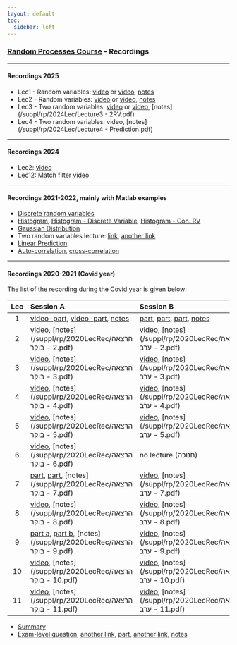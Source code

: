 ```yaml
---
layout: default
toc:
  sidebar: left
---
```


### [Random Processes Course](/teaching/rp/) - Recordings

---

#### Recordings 2025
- Lec1 - Random variables: [video](https://sce-ac-il.zoom.us/rec/share/CqUdiTs37wuaxF9AHVAIfEidsmOUiblbxN-PU62EWTQeOtB_LSurpDG6s-ZDDVwE.Q_6Fkq3TdIVPXegQ) or [video](https://objectstorage.il-jerusalem-1.oraclecloud.com/n/frrgqfrxhcca/b/scevideo/o/cc/cc1c1ab0c6de391b540b581a27376f827c5f47fd.mp4), [notes](/suppl/rp/2024Lec/Lecture1%20-%20RV.pdf)
- Lec2 - Random variables: [video](https://sce-ac-il.zoom.us/rec/share/2T97276gKZbcQxOYX5AhvUT2ucLoQeCrxKl80k_JWHpLP8j9zay7hW58pzRCSszr.f5ceO9zITjF1Idms?startTime=1731593634000) or [video](https://objectstorage.il-jerusalem-1.oraclecloud.com/n/frrgqfrxhcca/b/scevideo/o/90/90cfc06c1aceb852904d4bb1195558dca91cd9de.mp4), [notes](/suppl/rp/2024Lec/Lecture2%20-%20RV.pdf)
- Lec3 - Two random variables: [video](https://sce-ac-il.zoom.us/rec/share/pSeFPMOwvlclEFoxmEStzjH-7aNNI2rrOBYnPfKyYaC-4BttEJCwToyN1dMi6p7u.1jqEm2O6x2QIc1ej?startTime=1732198421000) or [video](https://objectstorage.il-jerusalem-1.oraclecloud.com/n/frrgqfrxhcca/b/scevideo/o/48/48d503a4d5b6a639e2fd2d0c3e2edaf3af104e9b.mp4), [notes](/suppl/rp/2024Lec/Lecture3 - 2RV.pdf)
- Lec4 - Two random variables: video, [notes](/suppl/rp/2024Lec/Lecture4 - Prediction.pdf)

---

#### Recordings 2024
- Lec2: [video](https://sce-ac-il.zoom.us/rec/share/EhiZuQgHNU9sfOvAvYL1zlsjCw9VjWOIWQdBqUadpXbq2zqZEucbnYPs-WmqPAk2.EBXq4Ge3se6ZJtAR?startTime=1706710717000)
[](https://sce-ac-il.zoom.us/rec/share/B5xAUPKtSrmpU7nDwpPKEktxoEgFoxP3s7lCMTfjbK8SBBeqxfSHvA_jL9hSks8a.-Yec8MRAozhw38ih?startTime=1707315528000)
- Lec12: Match filter [video](https://sce-ac-il.zoom.us/rec/share/enbiZOXeSJRTwu1XGJ7bUREd2ThmpfelawDn4SJJjrJNJde7kYl1MYhtgKR2z_Vd.mK4JRBas3B5BNDJw?startTime=1712755184000)

---

#### Recordings 2021-2022, mainly with Matlab examples
- [Discrete random variables](https://sce-ac-il.zoom.us/rec/share/UU-yGyBfaX9hAo3mmGB7qwO4JHcAR0P05DYzK-IVJ7Fb8rNmWbHPWSN23rHLjOA2.NWubfryc6JBrup7c?startTime=1634646130000)
- [Histogram](https://sce-ac-il.zoom.us/rec/share/mfrgwyBJGpU_aHGH7Oi_JuhSN2iSJZdAQdtfyZDfkus1g-bMqsGm530LmrhY3IiP.uLaE8jrHcR7_kn_T?startTime=1635260355000), [Histogram - Discrete Variable](https://sce-ac-il.zoom.us/rec/share/mfrgwyBJGpU_aHGH7Oi_JuhSN2iSJZdAQdtfyZDfkus1g-bMqsGm530LmrhY3IiP.uLaE8jrHcR7_kn_T?startTime=1635258416000), [Histogram - Con. RV](https://sce-ac-il.zoom.us/rec/share/mfrgwyBJGpU_aHGH7Oi_JuhSN2iSJZdAQdtfyZDfkus1g-bMqsGm530LmrhY3IiP.uLaE8jrHcR7_kn_T?startTime=1635259531000)
- [Gaussian Distribution](https://sce-ac-il.zoom.us/rec/share/kgRcADcVU85YxLLRsqkFEcdqdzWy3jGB0l8M9WzsGOe-LU0-vtqJuikKBp0KIA8_.mdHlNhL8eB9ZcJ2a?startTime=1636566756000)
- Two random variables lecture: [link](https://sce-ac-il.zoom.us/rec/share/k5mPW4Zdi73yeHuI36jY0UQjs7w73gnvLcss4P_pKyW5CdcUM2HQdgMhV2AZqplQ.-_gjvYSZTT1gc_tC?startTime=1668006827000), [another link](https://objectstorage.il-jerusalem-1.oraclecloud.com/n/frrgqfrxhcca/b/scevideo/o/01/01ec32e1de956bb7d6f936f84a85526059213aa3.mp4)
- [Linear Prediction](https://sce-ac-il.zoom.us/rec/share/hA0qKV-6FO_45jQ6rNZeGFL_6N3GRzRnn6y0ZaiSB1a2A1bigZxJPDllIwzCelNt.ScvUV51Qd1PFk_Wn?startTime=1636280845000)
- [Auto-correlation](https://sce-ac-il.zoom.us/rec/share/Og3FNf94Q0K3OXd8F2ZtkBKBAuKOQbBhGoDT7yDCT5pREm6h258ndshvqp1C8OoW.7Bik0aKtHrYUC1nX?startTime=1637669237000), [cross-correlation](https://sce-ac-il.zoom.us/rec/share/Og3FNf94Q0K3OXd8F2ZtkBKBAuKOQbBhGoDT7yDCT5pREm6h258ndshvqp1C8OoW.7Bik0aKtHrYUC1nX?startTime=1637671894000)

---
	
#### Recordings 2020-2021 (Covid year)
The list of the recording during the Covid year is given below: 

| Lec | Session A                                                                                                                                                                                                                                                                                                                                | Session B                                                                                                                                                                                                                                                                                                                                                                                                                                                             |
|:---:|:-----------------------------------------------------------------------------------------------------------------------------------------------------------------------------------------------------------------------------------------------------------------------------------------------------------------------------------------|:----------------------------------------------------------------------------------------------------------------------------------------------------------------------------------------------------------------------------------------------------------------------------------------------------------------------------------------------------------------------------------------------------------------------------------------------------------------------|
|  1  | [video-part](https://objectstorage.il-jerusalem-1.oraclecloud.com/n/frrgqfrxhcca/b/scevideo/o/64/64f29c805019405d2d43b974a19f7382f8c77956.mp4), [video-part](https://objectstorage.il-jerusalem-1.oraclecloud.com/n/frrgqfrxhcca/b/scevideo/o/a7/a7d7e25ac5db4e1d575f7fdff8d8ca5362ca4cc1.mp4), [notes](/suppl/rp/2020LecRec/Lec1a.pdf)  | [part](https://objectstorage.il-jerusalem-1.oraclecloud.com/n/frrgqfrxhcca/b/scevideo/o/b7/b74e64c5e7926766a4cd3b1891f17e3be722d388.mp4), [part](https://objectstorage.il-jerusalem-1.oraclecloud.com/n/frrgqfrxhcca/b/scevideo/o/d8/d83b8d19cb7c1b47059a82da8fe92be11a232577.mp4), [part](https://objectstorage.il-jerusalem-1.oraclecloud.com/n/frrgqfrxhcca/b/scevideo/o/9e/9ef1ad8bcb06354c7ad3fedf7798a80ae24152c9.mp4), [notes](/suppl/rp/2020LecRec/Lec1b.pdf) |
|  2  | [video](https://objectstorage.il-jerusalem-1.oraclecloud.com/n/frrgqfrxhcca/b/scevideo/o/87/871ac478e55f1d2097015541846689f89cc2395d.mp4), [notes](/suppl/rp/2020LecRec/הרצאה 2 - בוקר.pdf)                                                                                                                                              | [video](https://objectstorage.il-jerusalem-1.oraclecloud.com/n/frrgqfrxhcca/b/scevideo/o/a2/a289645ef09b797f3e9075979f58575857dcb49c.mp4), [notes](/suppl/rp/2020LecRec/הרצאה 2 - ערב.pdf)                                                                                                                                                                                                                                                                            |
|  3  | [video](https://objectstorage.il-jerusalem-1.oraclecloud.com/n/frrgqfrxhcca/b/scevideo/o/9d/9d517ba9c9c5d93c0709ad5fd3ea823d708cd7c2.mp4), [notes](/suppl/rp/2020LecRec/הרצאה 3 - בוקר.pdf)                                                                                                                                              | [video](https://objectstorage.il-jerusalem-1.oraclecloud.com/n/frrgqfrxhcca/b/scevideo/o/57/57330912e51f870acc359fa92f7866bc7ec6b6ee.mp4), [notes](/suppl/rp/2020LecRec/הרצאה 3 - ערב.pdf)                                                                                                                                                                                                                                                                            |
|  4  | [video](https://objectstorage.il-jerusalem-1.oraclecloud.com/n/frrgqfrxhcca/b/scevideo/o/76/76722bdc9698ba046719ad89e7f82630a73960b7.mp4), [notes](/suppl/rp/2020LecRec/הרצאה 4 - בוקר.pdf)                                                                                                                                              | [video](https://objectstorage.il-jerusalem-1.oraclecloud.com/n/frrgqfrxhcca/b/scevideo/o/db/db6bbfc1dacb22abdf69879b758bbfc3c1fb6382.mp4), [notes](/suppl/rp/2020LecRec/הרצאה 4 - ערב.pdf)                                                                                                                                                                                                                                                                            |
|  5  | [video](https://objectstorage.il-jerusalem-1.oraclecloud.com/n/frrgqfrxhcca/b/scevideo/o/22/2225ca795edc6d5b443f6731a1e97e73b02b7266.mp4), [notes](/suppl/rp/2020LecRec/הרצאה 5 - בוקר.pdf)                                                                                                                                              | [video](https://objectstorage.il-jerusalem-1.oraclecloud.com/n/frrgqfrxhcca/b/scevideo/o/ef/ef4f6999ca7ca36b6c9ce522911a41ca1eec73d7.mp4), [notes](/suppl/rp/2020LecRec/הרצאה 5 - ערב.pdf)                                                                                                                                                                                                                                                                            |
|  6  | [video](https://objectstorage.il-jerusalem-1.oraclecloud.com/n/frrgqfrxhcca/b/scevideo/o/d3/d388ef430230a8cd4611e5211ca19b45690e4096.mp4), [notes](/suppl/rp/2020LecRec/הרצאה 6 - בוקר.pdf)                                                                                                                                              | no lecture (חנוכה)                                                                                                                                                                                                                                                                                                                                                                                                                                                    |
|  7  | [part](https://objectstorage.il-jerusalem-1.oraclecloud.com/n/frrgqfrxhcca/b/scevideo/o/4e/4e041871bfebf15550e8f563973eb53126e0751f.mp4), [part](https://objectstorage.il-jerusalem-1.oraclecloud.com/n/frrgqfrxhcca/b/scevideo/o/74/74152e8464454085335a03caa7fe4b3d8279a6ee.mp4), [notes](/suppl/rp/2020LecRec/הרצאה 7 - בוקר.pdf)     | [video](https://objectstorage.il-jerusalem-1.oraclecloud.com/n/frrgqfrxhcca/b/scevideo/o/32/3242f1d388afa8927472f5bd0f8c58f33e6f7e2b.mp4), [notes](/suppl/rp/2020LecRec/הרצאה 7 - ערב.pdf)                                                                                                                                                                                                                                                                            |
|  8  | [video](https://objectstorage.il-jerusalem-1.oraclecloud.com/n/frrgqfrxhcca/b/scevideo/o/32/328c469249c1be244ab37ae271cedee4f07cbf6b.mp4), [notes](/suppl/rp/2020LecRec/הרצאה 8 - בוקר.pdf)                                                                                                                                              | [video](https://objectstorage.il-jerusalem-1.oraclecloud.com/n/frrgqfrxhcca/b/scevideo/o/ff/ff41630b23399e398705cc084d91a5e6e5d1ae42.mp4), [notes](/suppl/rp/2020LecRec/הרצאה 8 - ערב.pdf)                                                                                                                                                                                                                                                                            |
|  9  | [part a](https://objectstorage.il-jerusalem-1.oraclecloud.com/n/frrgqfrxhcca/b/scevideo/o/52/52da0e324c8996952510c2b99be78583e409814a.mp4), [part b](https://objectstorage.il-jerusalem-1.oraclecloud.com/n/frrgqfrxhcca/b/scevideo/o/de/de186ffac86abac118d406aad4a7f75267de5021.mp4), [notes](/suppl/rp/2020LecRec/הרצאה 9 - בוקר.pdf) | [video](https://objectstorage.il-jerusalem-1.oraclecloud.com/n/frrgqfrxhcca/b/scevideo/o/b9/b94bece1c25fa2b69593785c5768381cf8427079.mp4), [notes](/suppl/rp/2020LecRec/הרצאה 9 - ערב.pdf)                                                                                                                                                                                                                                                                            |
| 10  | [video](https://objectstorage.il-jerusalem-1.oraclecloud.com/n/frrgqfrxhcca/b/scevideo/o/3e/3ea4a4d17b30d4237b3b0cc330c21a2d067f446d.mp4), [notes](/suppl/rp/2020LecRec/הרצאה 10 - בוקר.pdf)                                                                                                                                             | [video](https://objectstorage.il-jerusalem-1.oraclecloud.com/n/frrgqfrxhcca/b/scevideo/o/d8/d8f324bf8f6a191ae51045fdbc3c3523db3dc386.mp4), [notes](/suppl/rp/2020LecRec/הרצאה 10 - ערב.pdf)                                                                                                                                                                                                                                                                           |
| 11  | [video](https://objectstorage.il-jerusalem-1.oraclecloud.com/n/frrgqfrxhcca/b/scevideo/o/70/700cc0ae1065d3f735a0e2c2b4e2b07e3d24918b.mp4), [notes](/suppl/rp/2020LecRec/הרצאה 11 - בוקר.pdf)                                                                                                                                             | [video](https://objectstorage.il-jerusalem-1.oraclecloud.com/n/frrgqfrxhcca/b/scevideo/o/37/37bedd583268ca8d5ab086a7ade5f9d1c907a683.mp4), [notes](/suppl/rp/2020LecRec/הרצאה 11 - ערב.pdf)                                                                                                                                                                                                                                                                           |

* [Summary](https://objectstorage.il-jerusalem-1.oraclecloud.com/n/frrgqfrxhcca/b/scevideo/o/da/dabac2b07e66aebb71759eb43eef23340b8046ca.mp4)
* [Exam-level question](https://objectstorage.il-jerusalem-1.oraclecloud.com/n/frrgqfrxhcca/b/scevideo/o/83/8336e5c1734c41405e543a2fd8a55a8c1b5204bf.mp4), [another link](https://objectstorage.il-jerusalem-1.oraclecloud.com/n/frrgqfrxhcca/b/scevideo/o/83/8336e5c1734c41405e543a2fd8a55a8c1b5204bf.mp4), [part](https://objectstorage.il-jerusalem-1.oraclecloud.com/n/frrgqfrxhcca/b/scevideo/o/2d/2db73ea989ab81ac8d2b4ad614e1146156007fc2.mp4), [another link](https://objectstorage.il-jerusalem-1.oraclecloud.com/n/frrgqfrxhcca/b/scevideo/o/f2/f2fd6e2cc2bac678b8423ddf1fddf374d7eb9e3c.mp4), [notes](/suppl/rp/2020LecRec/חזרה.pdf)